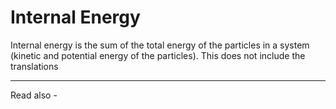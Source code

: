 # Internal Energy
Internal energy is the sum of the total energy of the particles in a system (kinetic and potential energy of the particles). This does not include the translations

---
Read also - 